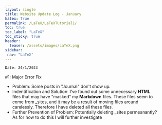 ```yaml
---
layout: single
title: Website Update Log - January 
katex: True
permalink: /LaTeX/LaTeXTutorial1/
toc: true
toc_label: "LaTeX"
toc_sticky: true
header:
  teaser: /assets/images/LaTeX.png
sidebar:
 nav: "LaTeX"
---
```


```bash
Date: 24/1/2023
```
#1: Major Error Fix

 - Problem: Some posts in "Journal" don't show up. 
 - Indentification and Solution: I've found out some unnecessary **HTML** files that may have "masked" my **Markdown** files. These files seem to come from _sites, and it may be a result of moving files around carelessly. Therefore I have deleted all these files.
 - Further Prevention of Problem: Potentially deleting _sites permeanantly? As for how to do this I will further investigate






 


